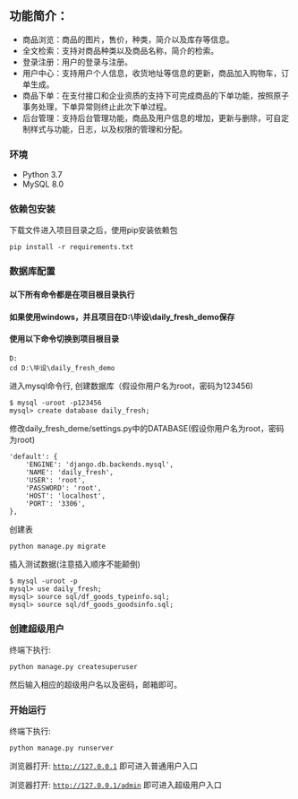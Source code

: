 ## 功能简介：

- 商品浏览：商品的图片，售价，种类，简介以及库存等信息。
- 全文检索：支持对商品种类以及商品名称，简介的检索。
- 登录注册：用户的登录与注册。
- 用户中心：支持用户个人信息，收货地址等信息的更新，商品加入购物车，订单生成。
- 商品下单：在支付接口和企业资质的支持下可完成商品的下单功能，按照原子事务处理，下单异常则终止此次下单过程。
- 后台管理：支持后台管理功能，商品及用户信息的增加，更新与删除，可自定制样式与功能，日志，以及权限的管理和分配。

### 环境
- Python 3.7
- MySQL 8.0

### 依赖包安装

下载文件进入项目目录之后，使用pip安装依赖包

<code>pip install -r requirements.txt</code>

### 数据库配置
#### 以下所有命令都是在项目根目录执行
#### 如果使用windows，并且项目在D:\毕设\daily_fresh_demo保存
#### 使用以下命令切换到项目根目录

    D:
    cd D:\毕设\daily_fresh_demo
    
进入mysql命令行, 创建数据库（假设你用户名为root，密码为123456)
    
    $ mysql -uroot -p123456
    mysql> create database daily_fresh;

修改daily_fresh_deme/settings.py中的DATABASE(假设你用户名为root，密码为root)

    'default': {
        'ENGINE': 'django.db.backends.mysql',
        'NAME': 'daily_fresh',
        'USER': 'root',
        'PASSWORD': 'root',
        'HOST': 'localhost',
        'PORT': '3306',
    },

创建表

    python manage.py migrate
    
插入测试数据(注意插入顺序不能颠倒)
    
    $ mysql -uroot -p
    mysql> use daily_fresh;
    mysql> source sql/df_goods_typeinfo.sql;
    mysql> source sql/df_goods_goodsinfo.sql;
    
### 创建超级用户

终端下执行:

    python manage.py createsuperuser

然后输入相应的超级用户名以及密码，邮箱即可。

### 开始运行

终端下执行:

    python manage.py runserver

浏览器打开: <code>http://127.0.0.1</code> 即可进入普通用户入口

浏览器打开: <code>http://127.0.0.1/admin</code> 即可进入超级用户入口
